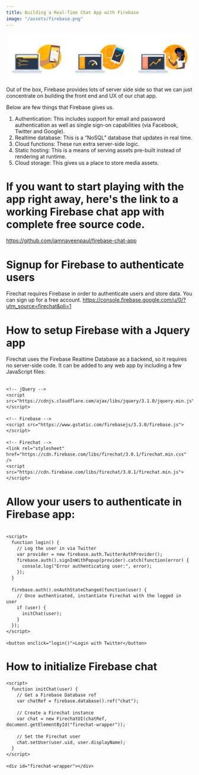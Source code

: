 ```yaml
---
title: Building a Real-Time Chat App with Firebase
image: "/assets/firebase.png"
---
```


<img class="width-100" alt="Chat app with Firebase and Firechat" src="/assets/firebase.png"/>

Out of the box, Firebase provides lots of server side side so that we can just concentrate on building the front end and UX of our chat app.

Below are few things that Firebase gives us.

1. Authentication: This includes support for email and password authentication as well as single sign-on capabilities (via Facebook, Twitter and Google).
1. Realtime database: This is a “NoSQL” database that updates in real time.
1. Cloud functions: These run extra server-side logic.
1. Static hosting: This is a means of serving assets pre-built instead of rendering at runtime.
1. Cloud storage: This gives us a place to store media assets.


# If you want to start playing with the app right away, here's the link to a working Firebase chat app with complete free source code.

<a href="https://github.com/iamnaveenpaul/firebase-chat-app">https://github.com/iamnaveenpaul/firebase-chat-app</a>


# Signup for Firebase to authenticate users
Firechat requires Firebase in order to authenticate users and store data. You can sign up  for a free account.
<a href="https://console.firebase.google.com/u/0/?utm_source=firechat&pli=1">https://console.firebase.google.com/u/0/?utm_source=firechat&pli=1</a>



# How to setup Firebase with a Jquery app
Firechat uses the Firebase Realtime Database as a backend, so it requires no server-side code. It can be added to any web app by including a few JavaScript files:

```

<!-- jQuery -->
<script src="https://cdnjs.cloudflare.com/ajax/libs/jquery/3.1.0/jquery.min.js"></script>

<!-- Firebase -->
<script src="https://www.gstatic.com/firebasejs/3.3.0/firebase.js"></script>

<!-- Firechat -->
<link rel="stylesheet" href="https://cdn.firebase.com/libs/firechat/3.0.1/firechat.min.css" />
<script src="https://cdn.firebase.com/libs/firechat/3.0.1/firechat.min.js"></script>
```

# Allow your users to authenticate in Firebase app:
```

<script>
  function login() {
    // Log the user in via Twitter
    var provider = new firebase.auth.TwitterAuthProvider();
    firebase.auth().signInWithPopup(provider).catch(function(error) {
      console.log("Error authenticating user:", error);
    });
  }

  firebase.auth().onAuthStateChanged(function(user) {
    // Once authenticated, instantiate Firechat with the logged in user
    if (user) {
      initChat(user);
    }
  });
</script>

<button onclick="login()">Login with Twitter</button>
```

# How to initialize Firebase chat

```
<script>
  function initChat(user) {
    // Get a Firebase Database ref
    var chatRef = firebase.database().ref("chat");

    // Create a Firechat instance
    var chat = new FirechatUI(chatRef, document.getElementById("firechat-wrapper"));

    // Set the Firechat user
    chat.setUser(user.uid, user.displayName);
  }
</script>

<div id="firechat-wrapper"></div>
```